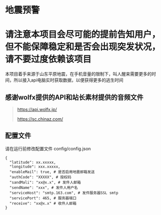 # 地震预警

# 请注意本项目会尽可能的提前告知用户，但不能保障稳定和是否会出现突发状况，请不要过度依赖该项目

本项目着手来源于山东平原地震，在手机音量的限制下，叫人醒来需要更多的时间，所以接入api电脑实时获取数据，以便获得更多的逃生时间

## 感谢wolfx提供的API和站长素材提供的音频文件

> https://api.wolfx.jp/
>
> https://sc.chinaz.com/


## 配置文件
请在运行前修改配置文件 config/config.json


```
{
  "latitude": xx.xxxxx,
  "longitude": xxx.xxxxx,
  "enableMail": true, # 是否启用地震邮箱发送
  "authCode": "XXXXX", # 授权码
  "sandMali": "xx@x.x", # 发件人邮箱
  "sendName": "xxx", # 发件人用户名
  "serviceHost": "smtp.163.com", # 发件服务器SSL smtp
  "servicePort": 465, # 服务器端口
  "receive": "xx@x.x" # 收件人邮箱
}

```


